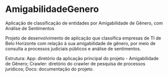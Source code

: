 # AmigabilidadeGenero
Aplicação de classificação de entidades por Amigabilidade de Gênero, com Análise de Sentimentos

Projeto de desenvolvimento de aplicação que classifica empresas de TI de Belo Horizonte com relação à sua amigabilidade de gênero, por meio de consulta a processos judiciais públicos e análise de sentimentos.

Estrutura:
	App: diretório da aplicação principal do projeto - Amigabilidade de Gênero;
	Crawler: diretório do crawler de pesquisa de processos jurídicos;
	Docs: documentação do projeto.
